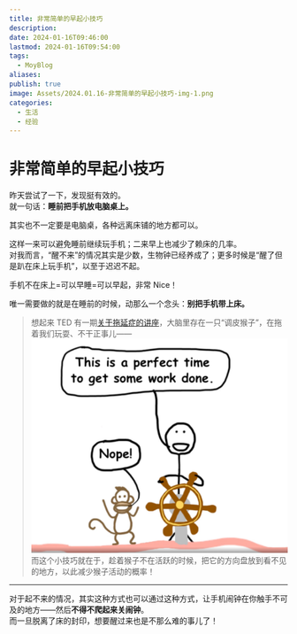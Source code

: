 ```yaml
---  
title: 非常简单的早起小技巧  
description:   
date: 2024-01-16T09:46:00  
lastmod: 2024-01-16T09:54:00  
tags:  
  - MoyBlog  
aliases:   
publish: true  
image: Assets/2024.01.16-非常简单的早起小技巧-img-1.png  
categories:  
  - 生活  
  - 经验  
---  
```

# 非常简单的早起小技巧  
  
昨天尝试了一下，发现挺有效的。  
就一句话：**睡前把手机放电脑桌上。**  
  
其实也不一定要是电脑桌，各种远离床铺的地方都可以。  
  
这样一来可以避免睡前继续玩手机；二来早上也减少了赖床的几率。  
对我而言，“醒不来”的情况其实是少数，生物钟已经养成了；更多时候是“醒了但是趴在床上玩手机”，以至于迟迟不起。  
  
手机不在床上=可以早睡=可以早起，非常 Nice！  
  
唯一需要做的就是在睡前的时候，动那么一个念头：**别把手机带上床。**  
  
> 想起来 TED 有一期[关于拖延症的讲座](https://www.ted.com/talks/tim_urban_inside_the_mind_of_a_master_procrastinator?language=zh-cn)，大脑里存在一只“调皮猴子”，在拖着我们玩耍、不干正事儿——  
> ![](Assets/2024.01.16-非常简单的早起小技巧-img-1.png)  
> 而这个小技巧就在于，趁着猴子不在活跃的时候，把它的方向盘放到看不见的地方，以此减少猴子活动的概率！  
  
---  
  
对于起不来的情况，其实这种方式也可以通过这种方式，让手机闹钟在你触手不可及的地方——然后**不得不爬起来关闹钟**。  
而一旦脱离了床的封印，想要醒过来也是不那么难的事儿了！  
  
